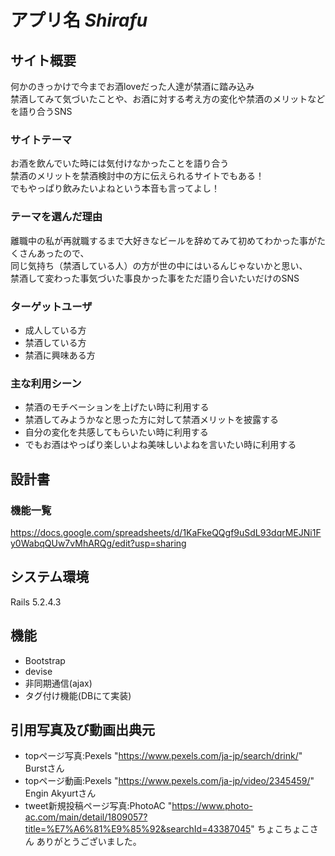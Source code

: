 # アプリ名 _Shirafu_

## サイト概要
何かのきっかけで今までお酒loveだった人達が禁酒に踏み込み<br>
禁酒してみて気づいたことや、お酒に対する考え方の変化や禁酒のメリットなどを語り合うSNS

### サイトテーマ
お酒を飲んでいた時には気付けなかったことを語り合う<br>
禁酒のメリットを禁酒検討中の方に伝えられるサイトでもある！<br>
でもやっぱり飲みたいよねという本音も言ってよし！

### テーマを選んだ理由
離職中の私が再就職するまで大好きなビールを辞めてみて初めてわかった事がたくさんあったので、<br>
同じ気持ち（禁酒している人）の方が世の中にはいるんじゃないかと思い、<br>
禁酒して変わった事気づいた事良かった事をただ語り合いたいだけのSNS

### ターゲットユーザ
* 成人している方
* 禁酒している方
* 禁酒に興味ある方

### 主な利用シーン
* 禁酒のモチベーションを上げたい時に利用する
* 禁酒してみようかなと思った方に対して禁酒メリットを披露する
* 自分の変化を共感してもらいたい時に利用する
* でもお酒はやっぱり楽しいよね美味しいよねを言いたい時に利用する

## 設計書

### 機能一覧
https://docs.google.com/spreadsheets/d/1KaFkeQQgf9uSdL93dqrMEJNi1Fy0WabqQUw7vMhARQg/edit?usp=sharing

## システム環境
Rails 5.2.4.3

## 機能
* Bootstrap
* devise
* 非同期通信(ajax)
* タグ付け機能(DBにて実装)

## 引用写真及び動画出典元
* topページ写真:Pexels "https://www.pexels.com/ja-jp/search/drink/" Burstさん
* topページ動画:Pexels "https://www.pexels.com/ja-jp/video/2345459/" Engin Akyurtさん
* tweet新規投稿ページ写真:PhotoAC "https://www.photo-ac.com/main/detail/1809057?title=%E7%A6%81%E9%85%92&searchId=43387045" ちょこちょこさん
  ありがとうございました。

